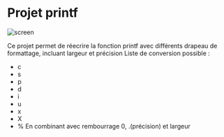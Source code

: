 # Projet printf

![screen](https://github.com/GitCGuillaume/ft_printf/assets/34135668/f5de00ac-2cd3-4806-b434-cadf43074b4c)


Ce projet permet de réecrire la fonction printf avec différents drapeau de formattage,
incluant largeur et précision
Liste de conversion possible : 
* c
* s
* p
* d
* i
* u
* x
* X
* %
En combinant avec rembourrage 0, .(précision) et largeur
